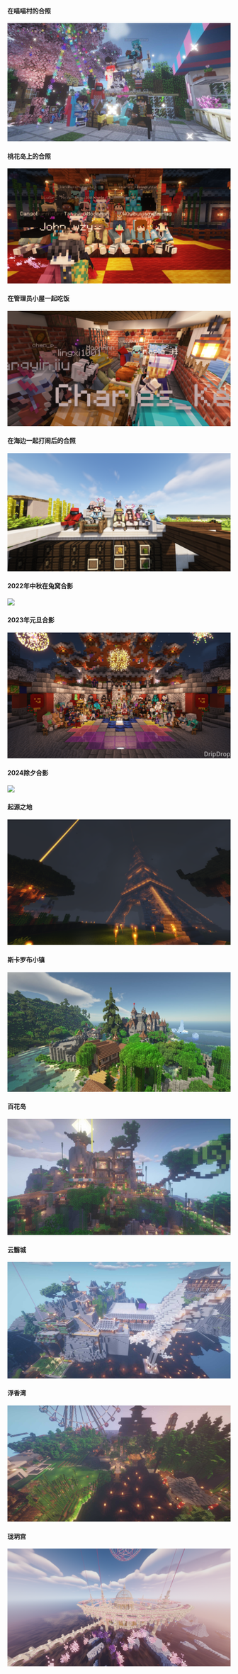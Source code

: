 <!-- tabs:start -->
#### **在喵喵村的合照**

![](pics/pic1.png)

#### **桃花岛上的合照**

![](pics/pic2.png)

#### **在管理员小屋一起吃饭**

![](pics/pic3.png)

#### **在海边一起打闹后的合照**

![](pics/pic4.png)

#### **2022年中秋在兔窝合影**

![](pics/midautumn_1665207366.jpg)

#### **2023年元旦合影**

![](pics/new_year_2023.png)

#### **2024除夕合影**

![](pics/chuxi_2024-02-09_21.28.51.png)

#### **起源之地**

![](pics/building1.png)

#### **斯卡罗布小镇**

![](pics/building2.png)

#### **百花岛**

![](pics/building3.png)

#### **云翳城**

![](pics/building4.png)

#### **浮香湾**

![](pics/building5.png)

#### **珑玥宫**

![](pics/yuyue%202024-04-15_21.34.22.png)

<!-- tabs:end -->
